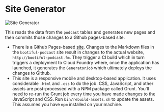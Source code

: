 # Site Generator 

![Site Generator](https://github.com/bootiful-podcast/site-generator/workflows/Site%20Generator/badge.svg)

This reads the data from the `podcast` tables and generates new pages and then commits those changes to a Github pages-based site.

*   There is a Github Pages-based [site](https://github.com/bootiful-podcast/bootiful-podcast.github.io). 
    Changes to the Markdown files in the `bootiful-podcast` site result in changes to the 
    actual website, `http://bootiful-podcast.fm`. They trigger a CI build which in turn triggers a deployment to Cloud Foundry where, 
    once the application has launched, it generates the `GeneratorJob` which ultimately deploys the changes to Github. 
*   This site is a responsive mobile and desktop-based application. It uses considerable `.html` and `.css` to do the job. 
    CSS, JavaScript, and other assets are post-processed with a NPM package called Grunt. You'll need to re-run the Grunt job 
    every time you have made changes to the JavaScript and CSS. Run `bin/rebuild-assets.sh` to update the assets. 
    This assumes you have  `npm` installed on your machine. 

